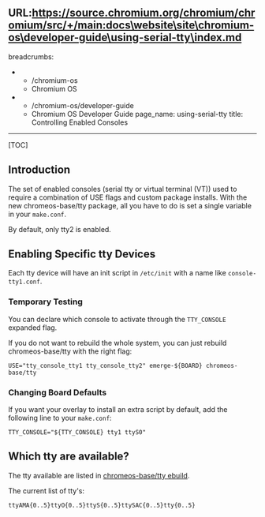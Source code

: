 URL:https://source.chromium.org/chromium/chromium/src/+/main:docs\website\site\chromium-os\developer-guide\using-serial-tty\index.md
---
breadcrumbs:
- - /chromium-os
  - Chromium OS
- - /chromium-os/developer-guide
  - Chromium OS Developer Guide
page_name: using-serial-tty
title: Controlling Enabled Consoles
---

[TOC]

## Introduction

The set of enabled consoles (serial tty or virtual terminal (VT)) used to
require a combination of USE flags and custom package installs. With the new
chromeos-base/tty package, all you have to do is set a single variable in your
`make.conf`.

By default, only tty2 is enabled.

## Enabling Specific tty Devices

Each tty device will have an init script in `/etc/init` with a name like
`console-tty1.conf`.

### Temporary Testing

You can declare which console to activate through the `TTY_CONSOLE` expanded
flag.

If you do not want to rebuild the whole system, you can just rebuild
chromeos-base/tty with the right flag:

```none
USE="tty_console_tty1 tty_console_tty2" emerge-${BOARD} chromeos-base/tty
```

### Changing Board Defaults

If you want your overlay to install an extra script by default, add the
following line to your `make.conf`:

```none
TTY_CONSOLE="${TTY_CONSOLE} tty1 ttyS0"
```

## Which tty are available?

The tty available are listed in [chromeos-base/tty
ebuild](https://chromium.googlesource.com/chromiumos/overlays/chromiumos-overlay/+/HEAD/chromeos-base/tty/tty-0.0.1.ebuild).

The current list of tty's:

```none
ttyAMA{0..5}ttyO{0..5}ttyS{0..5}ttySAC{0..5}tty{0..5}
```
